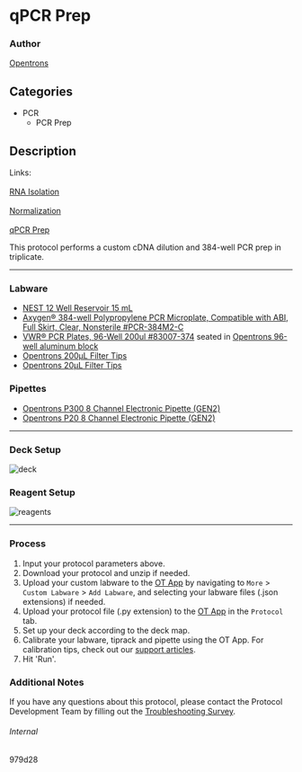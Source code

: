 # qPCR Prep

### Author
[Opentrons](https://opentrons.com/)

## Categories
* PCR
    * PCR Prep

## Description

Links:
<br></br>
[RNA Isolation](./979d28)
<br></br>
[Normalization](./979d28-normalization)
<br></br>
[qPCR Prep](./979d28-pcr)

This protocol performs a custom cDNA dilution and 384-well PCR prep in triplicate.

---

### Labware
* [NEST 12 Well Reservoir 15 mL](https://labware.opentrons.com/nest_12_reservoir_15ml)
* [Axygen® 384-well Polypropylene PCR Microplate, Compatible with ABI, Full Skirt, Clear, Nonsterile #PCR-384M2-C](https://ecatalog.corning.com/life-sciences/b2c/US/en/Genomics-&-Molecular-Biology/PCR-Consumables/PCR-Microplates/Axygen%C2%AE-96--and-384-well-PCR-Microplates-and-Sealing-Mats-for-0-2-mL-Thermal-Cycler-Blocks/p/PCR-384M2-C)
* [VWR® PCR Plates, 96-Well 200ul #83007-374](https://us.vwr.com/store/product/36797606/vwr-pcr-plates-96-well) seated in [Opentrons 96-well aluminum block](https://shop.opentrons.com/aluminum-block-set/)
* [Opentrons 200µL Filter Tips](https://shop.opentrons.com/opentrons-200ul-filter-tips/)
* [Opentrons 20µL Filter Tips](https://shop.opentrons.com/opentrons-20ul-filter-tips/)

### Pipettes
* [Opentrons P300 8 Channel Electronic Pipette (GEN2)](https://shop.opentrons.com/8-channel-electronic-pipette/)
* [Opentrons P20 8 Channel Electronic Pipette (GEN2)](https://shop.opentrons.com/8-channel-electronic-pipette/)

---

### Deck Setup
![deck](https://opentrons-protocol-library-website.s3.amazonaws.com/custom-README-images/979d28-pcr/deck2.png)

### Reagent Setup

![reagents](https://opentrons-protocol-library-website.s3.amazonaws.com/custom-README-images/979d28-pcr/Screen+Shot+2022-06-08+at+11.33.22+PM.png)

---

### Process
1. Input your protocol parameters above.
2. Download your protocol and unzip if needed.
3. Upload your custom labware to the [OT App](https://opentrons.com/ot-app) by navigating to `More` > `Custom Labware` > `Add Labware`, and selecting your labware files (.json extensions) if needed.
4. Upload your protocol file (.py extension) to the [OT App](https://opentrons.com/ot-app) in the `Protocol` tab.
5. Set up your deck according to the deck map.
6. Calibrate your labware, tiprack and pipette using the OT App. For calibration tips, check out our [support articles](https://support.opentrons.com/en/collections/1559720-guide-for-getting-started-with-the-ot-2).
7. Hit 'Run'.

### Additional Notes
If you have any questions about this protocol, please contact the Protocol Development Team by filling out the [Troubleshooting Survey](https://protocol-troubleshooting.paperform.co/).

###### Internal
979d28
